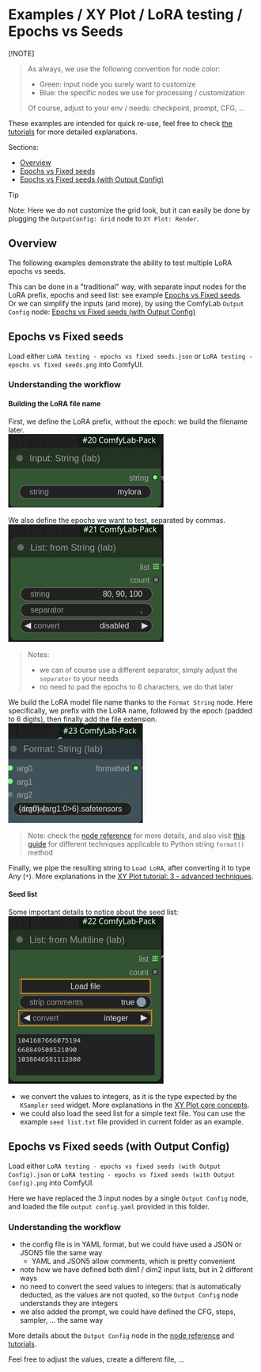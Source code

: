 # Examples / XY Plot / LoRA testing / Epochs vs Seeds

[!NOTE]

> As always, we use the following convention for node color:
>
> - Green: input node you surely want to customize
> - Blue: the specific nodes we use for processing / customization
>
> Of course, adjust to your env / needs: checkpoint, prompt, CFG, ...

These examples are intended for quick re-use, feel free to check [the tutorials](../../../../tutorials/) for more detailed explanations.

Sections:

- [Overview](#overview)
- [Epochs vs Fixed seeds](#epochs-vs-fixed-seeds)
- [Epochs vs Fixed seeds (with Output Config)](#epochs-vs-fixed-seeds-with-output-config)

> [!TIP]  
> Note: Here we do not customize the grid look, but it can easily be done by plugging the `OutputConfig: Grid` node to `XY Plot: Render`.

## Overview

The following examples demonstrate the ability to test multiple LoRA epochs vs seeds.

This can be done in a "traditional" way, with separate input nodes for the LoRA prefix, epochs and seed list: see example [Epochs vs Fixed seeds](#epochs-vs-fixed-seeds).\
Or we can simplify the inputs (and more), by using the ComfyLab `Output Config` node: [Epochs vs Fixed seeds (with Output Config)](#epochs-vs-fixed-seeds-with-output-config)

## Epochs vs Fixed seeds

Load either `LoRA testing - epochs vs fixed seeds.json` or `LoRA testing - epochs vs fixed seeds.png` into ComfyUI.

### Understanding the workflow

#### Building the LoRA file name

First, we define the LoRA prefix, without the epoch: we build the filename later.\
![LoRA prefix](./images/details%20-%20lora%20prefix.jpg)

We also define the epochs we want to test, separated by commas.\
![epochs](./images/details%20-%20input%20epochs.jpg)

> Notes:
>
> - we can of course use a different separator, simply adjust the `separator` to your needs
> - no need to pad the epochs to 6 characters, we do that later

We build the LoRA model file name thanks to the `Format String` node. Here specifically, we prefix with the LoRA name, followed by the epoch (padded to 6 digits), then finally add the file extension.\
![format file name](./images/details%20-%20format%20lora%20name.jpg)

> Note: check the [node reference](../../../../node%20reference/format.md) for more details, and also visit [this guide](https://pyformat.info/) for different techniques applicable to Python string `format()` method

Finally, we pipe the resulting string to `Load LoRA`, after converting it to type Any (`*`). More explanations in the [XY Plot tutorial: 3 - advanced techniques](../../../../tutorials/XY%20Plot/3%20-%20advanced%20techniques/).

#### Seed list

Some important details to notice about the seed list:\
![seed list](./images/details%20-%20seed%20list.jpg)

- we convert the values to integers, as it is the type expected by the `KSampler` `seed` widget. More explanations in the [XY Plot core concepts](../../../../node%20reference/xy%20plot/0%20-%20core%20concepts.md).
- we could also load the seed list for a simple text file. You can use the example `seed list.txt` file provided in current folder as an example.

## Epochs vs Fixed seeds (with Output Config)

Load either `LoRA testing - epochs vs fixed seeds (with Output Config).json` or `LoRA testing - epochs vs fixed seeds (with Output Config).png` into ComfyUI.

Here we have replaced the 3 input nodes by a single `Output Config` node, and loaded the file `output config.yaml` provided in this folder.

### Understanding the workflow

- the config file is in YAML format, but we could have used a JSON or JSON5 file the same way
  - YAML and JSON5 allow comments, which is pretty convenient
- note how we have defined both dim1 / dim2 input lists, but in 2 different ways
- no need to convert the seed values to integers: that is automatically deducted, as the values are not quoted, so the `Output Config` node understands they are integers
- we also added the prompt, we could have defined the CFG, steps, sampler, ... the same way

More details about the `Output Config` node in the [node reference](../../../../node%20reference/output%20config.md) and [tutorials](../../../../tutorials/Output%20Config/).

Feel free to adjust the values, create a different file, ...
